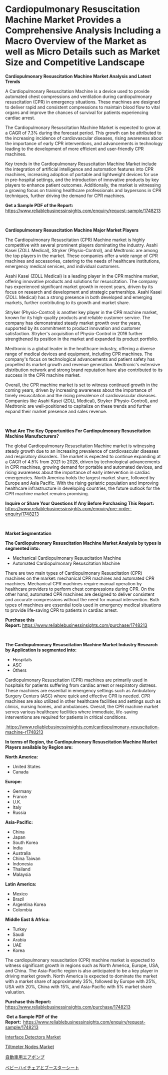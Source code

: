 <p><h1>Cardiopulmonary Resuscitation Machine Market Provides a Comprehensive Analysis Including a Macro Overview of the Market as well as Micro Details such as Market Size and Competitive Landscape</h1></p><p><strong>Cardiopulmonary Resuscitation Machine Market Analysis and Latest Trends</strong></p>
<p><p>A Cardiopulmonary Resuscitation Machine is a device used to provide automated chest compressions and ventilation during cardiopulmonary resuscitation (CPR) in emergency situations. These machines are designed to deliver rapid and consistent compressions to maintain blood flow to vital organs and improve the chances of survival for patients experiencing cardiac arrest.</p><p>The Cardiopulmonary Resuscitation Machine Market is expected to grow at a CAGR of 7.3% during the forecast period. This growth can be attributed to the increasing incidence of cardiovascular diseases, rising awareness about the importance of early CPR interventions, and advancements in technology leading to the development of more efficient and user-friendly CPR machines.</p><p>Key trends in the Cardiopulmonary Resuscitation Machine Market include the integration of artificial intelligence and automation features into CPR machines, increasing adoption of portable and lightweight devices for use in pre-hospital settings, and the introduction of innovative products by key players to enhance patient outcomes. Additionally, the market is witnessing a growing focus on training healthcare professionals and laypersons in CPR techniques, further driving the demand for CPR machines.</p></p>
<p><strong>Get a Sample PDF of the Report:&nbsp;</strong> <a href="https://www.reliablebusinessinsights.com/enquiry/request-sample/1748213">https://www.reliablebusinessinsights.com/enquiry/request-sample/1748213</a></p>
<p>&nbsp;</p>
<p><strong>Cardiopulmonary Resuscitation Machine Major Market Players</strong></p>
<p><p>The Cardiopulmonary Resuscitation (CPR) Machine market is highly competitive with several prominent players dominating the industry. Asahi Kasei (ZOLL Medical), Stryker (Physio-Control), and Medtronic are among the top players in the market. These companies offer a wide range of CPR machines and accessories, catering to the needs of healthcare institutions, emergency medical services, and individual customers.</p><p>Asahi Kasei (ZOLL Medical) is a leading player in the CPR machine market, offering innovative products and solutions for resuscitation. The company has experienced significant market growth in recent years, driven by its focus on research and development and strategic partnerships. Asahi Kasei (ZOLL Medical) has a strong presence in both developed and emerging markets, further contributing to its growth and market share.</p><p>Stryker (Physio-Control) is another key player in the CPR machine market, known for its high-quality products and reliable customer service. The company has demonstrated steady market growth over the years, supported by its commitment to product innovation and customer satisfaction. Stryker's acquisition of Physio-Control in 2016 further strengthened its position in the market and expanded its product portfolio.</p><p>Medtronic is a global leader in the healthcare industry, offering a diverse range of medical devices and equipment, including CPR machines. The company's focus on technological advancements and patient safety has propelled its market growth and revenue generation. Medtronic's extensive distribution network and strong brand reputation have also contributed to its success in the CPR machine market.</p><p>Overall, the CPR machine market is set to witness continued growth in the coming years, driven by increasing awareness about the importance of timely resuscitation and the rising prevalence of cardiovascular diseases. Companies like Asahi Kasei (ZOLL Medical), Stryker (Physio-Control), and Medtronic are well-positioned to capitalize on these trends and further expand their market presence and sales revenue.</p></p>
<p>&nbsp;</p>
<p><strong>What Are The Key Opportunities For Cardiopulmonary Resuscitation Machine Manufacturers?</strong></p>
<p><p>The global Cardiopulmonary Resuscitation Machine market is witnessing steady growth due to an increasing prevalence of cardiovascular diseases and respiratory disorders. The market is expected to continue expanding at a CAGR of 4.5% from 2021 to 2028, driven by technological advancements in CPR machines, growing demand for portable and automated devices, and rising awareness about the importance of early intervention in cardiac emergencies. North America holds the largest market share, followed by Europe and Asia Pacific. With the rising geriatric population and improving healthcare infrastructure in developing countries, the future outlook for the CPR machine market remains promising.</p></p>
<p><strong>Inquire or Share Your Questions If Any Before Purchasing This Report:</strong> <a href="https://www.reliablebusinessinsights.com/enquiry/pre-order-enquiry/1748213">https://www.reliablebusinessinsights.com/enquiry/pre-order-enquiry/1748213</a></p>
<p>&nbsp;</p>
<p><strong>Market Segmentation</strong></p>
<p><strong>The Cardiopulmonary Resuscitation Machine Market Analysis by types is segmented into:</strong></p>
<p><ul><li>Mechanical Cardiopulmonary Resuscitation Machine</li><li>Automated Cardiopulmonary Resuscitation Machine</li></ul></p>
<p><p>There are two main types of Cardiopulmonary Resuscitation (CPR) machines on the market: mechanical CPR machines and automated CPR machines. Mechanical CPR machines require manual operation by healthcare providers to perform chest compressions during CPR. On the other hand, automated CPR machines are designed to deliver consistent and accurate compressions without the need for manual intervention. Both types of machines are essential tools used in emergency medical situations to provide life-saving CPR to patients in cardiac arrest.</p></p>
<p><strong>Purchase this Report:&nbsp;</strong><a href="https://www.reliablebusinessinsights.com/purchase/1748213">https://www.reliablebusinessinsights.com/purchase/1748213</a></p>
<p>&nbsp;</p>
<p><strong>The Cardiopulmonary Resuscitation Machine Market Industry Research by Application is segmented into:</strong></p>
<p><ul><li>Hospitals</li><li>ASC</li><li>Others</li></ul></p>
<p><p>Cardiopulmonary Resuscitation (CPR) machines are primarily used in hospitals for patients suffering from cardiac arrest or respiratory distress. These machines are essential in emergency settings such as Ambulatory Surgery Centers (ASC) where quick and effective CPR is needed. CPR machines are also utilized in other healthcare facilities and settings such as clinics, nursing homes, and ambulances. Overall, the CPR machine market serves various healthcare facilities where immediate, life-saving interventions are required for patients in critical conditions.</p></p>
<p><a href="https://www.reliablebusinessinsights.com/cardiopulmonary-resuscitation-machine-r1748213">&nbsp;https://www.reliablebusinessinsights.com/cardiopulmonary-resuscitation-machine-r1748213</a></p>
<p><strong>In terms of Region, the Cardiopulmonary Resuscitation Machine Market Players available by Region are:</strong></p>
<p>
    <p> <strong> North America: </strong>
        <ul>
            <li>United States</li>
            <li>Canada</li>
        </ul>
        </p> 
    <p> <strong> Europe: </strong>
        <ul>
            <li>Germany</li>
            <li>France</li>
            <li>U.K.</li>
            <li>Italy</li>
            <li>Russia</li>
        </ul>
        </p> 
    <p> <strong> Asia-Pacific: </strong>
        <ul>
            <li>China</li>
            <li>Japan</li>
            <li>South Korea</li>
            <li>India</li>
            <li>Australia</li>
            <li>China Taiwan</li>
            <li>Indonesia</li>
            <li>Thailand</li>
            <li>Malaysia</li>
        </ul>
        </p> 
    <p> <strong> Latin America: </strong>
        <ul>
            <li>Mexico</li>
            <li>Brazil</li>
            <li>Argentina Korea</li>
            <li>Colombia</li>
        </ul>
        </p> 
    <p> <strong> Middle East & Africa: </strong>
        <ul>
            <li>Turkey</li>
            <li>Saudi</li>
            <li>Arabia</li>
            <li>UAE</li>
            <li>Korea</li>
        </ul>
    </p>
    </p>
<p><p>The cardiopulmonary resuscitation (CPR) machine market is expected to witness significant growth in regions such as North America, Europe, USA, and China. The Asia-Pacific region is also anticipated to be a key player in driving market growth. North America is expected to dominate the market with a market share of approximately 35%, followed by Europe with 25%, USA with 20%, China with 15%, and Asia-Pacific with 5% market share valuation.</p></p>
<p><strong>Purchase this Report: </strong><a href="https://www.reliablebusinessinsights.com/purchase/1748213">https://www.reliablebusinessinsights.com/purchase/1748213</a></p>
<p>&nbsp;<strong>Get a Sample PDF of the Report:&nbsp;&nbsp;</strong><a href="https://www.reliablebusinessinsights.com/enquiry/request-sample/1748213">https://www.reliablebusinessinsights.com/enquiry/request-sample/1748213</a></p>
<p><strong></strong></p>
<p><p><a href="https://github.com/jahid123ahm/Market-Research-Report-List-1/blob/main/interface-detectors-market.md">Interface Detectors Market</a></p><p><a href="https://github.com/riwar777/Market-Research-Report-List-1/blob/main/tiltmeter-nodes-market.md">Tiltmeter Nodes Market</a></p><p><a href="https://github.com/Fatimaklein1/Market-Research-Report-List-2/blob/main/4306803168252.md">自動車用エアポンプ</a></p><p><a href="https://github.com/LenoraKris2023/Market-Research-Report-List-1/blob/main/6090025168253.md">ベビーハイチェアとブースターシート</a></p></p>